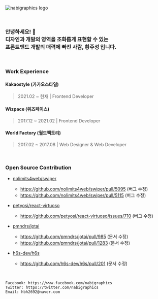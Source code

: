 ![nabigraphics logo](https://user-images.githubusercontent.com/16166356/188734205-8133fef8-9292-40c9-8d2a-b15df4e6a9bc.png)

<br/>

<h3>
안녕하세요! 👋<br/>
디자인과 개발의 영역을 조화롭게 표현할 수 있는<br/>
프론트엔드 개발의 매력에 빠진 사람, 황주성 입니다.
</h1>

<br/>

### Work Experience

#### Kakaostyle (카카오스타일)

> 2021.02 ~ 현재 | Frontend Developer

#### Wizpace (위즈페이스)

> 2017.12 ~ 2021.02 | Frontend Developer

#### World Factory (월드팩토리)

> 2017.02 ~ 2017.08 | Web Designer & Web Developer

<br/>

### Open Source Contribution

- [nolimits4web/swiper](https://github.com/nolimits4web/swiper)
	- https://github.com/nolimits4web/swiper/pull/5095 (버그 수정)
	- https://github.com/nolimits4web/swiper/pull/5115 (버그 수정)

- [petyosi/react-virtuoso](https://github.com/petyosi/react-virtuoso)
	- https://github.com/petyosi/react-virtuoso/issues/710 (버그 수정)

- [pmndrs/jotai](https://github.com/pmndrs/jotai)
	- https://github.com/pmndrs/jotai/pull/985 (문서 수정)
	- https://github.com/pmndrs/jotai/pull/1283 (문서 수정)

- [h6s-dev/h6s](https://github.com/h6s-dev/h6s)
	- https://github.com/h6s-dev/h6s/pull/201 (문서 수정)


<br/>

```
Facebook: https://www.facebook.com/nabigraphics
Twitter: https://twitter.com/nabigraphics
Email: hbh2692@naver.com
```

<!--
**nabigraphics/nabigraphics** is a ✨ _special_ ✨ repository because its `README.md` (this file) appears on your GitHub profile.

Here are some ideas to get you started:

- 🔭 I’m currently working on ...
- 🌱 I’m currently learning ...
- 👯 I’m looking to collaborate on ...
- 🤔 I’m looking for help with ...
- 💬 Ask me about ...
- 📫 How to reach me: ...
- 😄 Pronouns: ...
- ⚡ Fun fact: ...
-->
